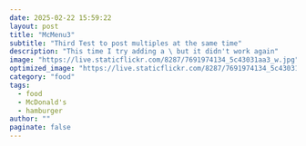 ```yaml
---
date: 2025-02-22 15:59:22
layout: post
title: "McMenu3"
subtitle: "Third Test to post multiples at the same time"
description: "This time I try adding a \ but it didn't work again"
image: "https://live.staticflickr.com/8287/7691974134_5c43031aa3_w.jpg"
optimized_image: "https://live.staticflickr.com/8287/7691974134_5c43031aa3_w.jpg"
category: "food"
tags:
  - food
  - McDonald's
  - hamburger
author: ""
paginate: false
---
```

